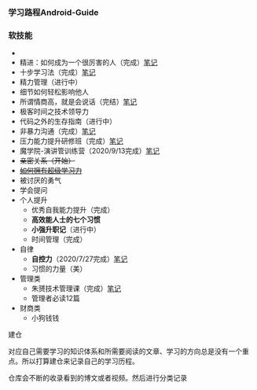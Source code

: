 ### 学习路程Android-Guide

### 软技能

* 
* 精进：如何成为一个很厉害的人（完成）[笔记](https://share.mubu.com/doc/5s1W0MNP6wR)
* 十步学习法（完成）[笔记](https://share.mubu.com/doc/ZJD1irjfwR)
* 精力管理（进行中）
* 细节如何轻松影响他人
* 所谓情商高，就是会说话（完结）[笔记](https://share.mubu.com/doc/2c9IDnpB6gR)
* 极客时间之技术领导力
* 代码之外的生存指南（进行中）
* 非暴力沟通（完成）[笔记](输出文章/软技能/非暴力沟通.md)
* 压力能力提升研修班（完成）[笔记](https://share.mubu.com/doc/KHzngxjmgR)
* 魔学院-演讲管训练营（2020/9/13完成）[笔记](https://share.mubu.com/doc/2ekk9HavR95)
* ~~亲密关系（开始）~~
* ~~[如何拥有超级学习力](https://time.geekbang.org/column/article/268119?code=mnlX9myIkj-PkMGc7G76164cgb4a9m-pk7Dr0u4136s%3D)~~
* 被讨厌的勇气
* 学会提问
* 个人提升
  * 优秀自我能力提升（完成）
  * **高效能人士的七个习惯**
  * **小强升职记**（进行中）
  * 时间管理（完成）
* 自律
  * **自控力**（2020/7/27完成）[笔记](输出文章/软技能/自控力.md)
  * 习惯的力量（美）
* 管理类
  * 朱赟技术管理课（完成）[笔记](https://mubu.com/doc7kuQuMkW6Xl)
  * 管理者必读12篇
* 财商类
  * 小狗钱钱

建仓

对应自己需要学习的知识体系和所需要阅读的文章、学习的方向总是没有一个重点。所以打算建仓来记录自己的学习历程。

仓库会不断的收录看到的博文或者视频。然后进行分类记录

